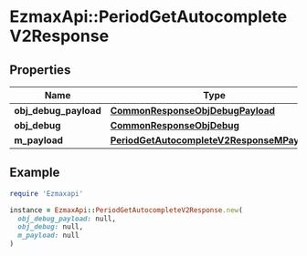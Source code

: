 # EzmaxApi::PeriodGetAutocompleteV2Response

## Properties

| Name | Type | Description | Notes |
| ---- | ---- | ----------- | ----- |
| **obj_debug_payload** | [**CommonResponseObjDebugPayload**](CommonResponseObjDebugPayload.md) |  |  |
| **obj_debug** | [**CommonResponseObjDebug**](CommonResponseObjDebug.md) |  | [optional] |
| **m_payload** | [**PeriodGetAutocompleteV2ResponseMPayload**](PeriodGetAutocompleteV2ResponseMPayload.md) |  |  |

## Example

```ruby
require 'Ezmaxapi'

instance = EzmaxApi::PeriodGetAutocompleteV2Response.new(
  obj_debug_payload: null,
  obj_debug: null,
  m_payload: null
)
```

